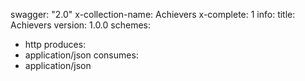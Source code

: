 swagger: "2.0"
x-collection-name: Achievers
x-complete: 1
info:
  title: Achievers
  version: 1.0.0
schemes:
- http
produces:
- application/json
consumes:
- application/json